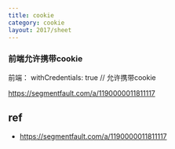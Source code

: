 ```yaml
---
title: cookie
category: cookie
layout: 2017/sheet
---
```



### 前端允许携带cookie

前端：  withCredentials: true // 允许携带cookie

https://segmentfault.com/a/1190000011811117

## ref
- https://segmentfault.com/a/1190000011811117
